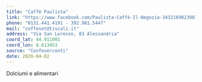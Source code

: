 ```yaml
---
title: "Caffè Paulista"
link: "https://www.facebook.com/Paulista-Caffè-Il-Negozio-343216982390145/"
phone: "0131.441.4191 - 392.981.5447"
mail: "coffeset@tiscali.it"
address: "Via San Lorenzo, 83 Alessandria"
coord_lat: 44.911001
coord_lon: 8.613453
source: "Confesercenti"
date: 2020-04-02
---
```


Dolciumi e alimentari
